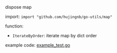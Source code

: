 dispose map

import: `import "github.com/hujingnb/go-utils/map"`

function:

* `IterateByOrder`: iterate map by dict order

example code: [example_test.go](./example_test.go)